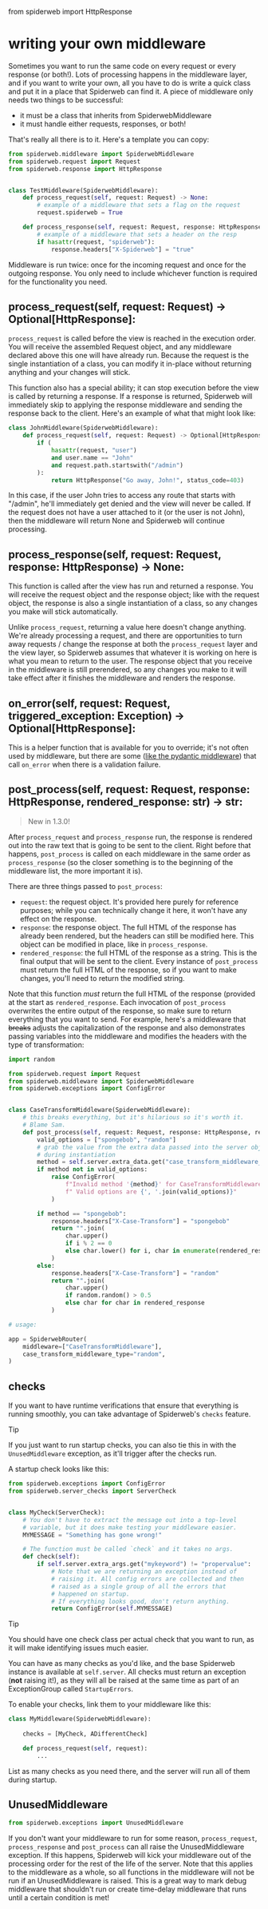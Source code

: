 from spiderweb import HttpResponse

# writing your own middleware

Sometimes you want to run the same code on every request or every response (or both!). Lots of processing happens in the middleware layer, and if you want to write your own, all you have to do is write a quick class and put it in a place that Spiderweb can find it. A piece of middleware only needs two things to be successful:

- it must be a class that inherits from SpiderwebMiddleware
- it must handle either requests, responses, or both!

That's really all there is to it. Here's a template you can copy:

```python
from spiderweb.middleware import SpiderwebMiddleware
from spiderweb.request import Request
from spiderweb.response import HttpResponse


class TestMiddleware(SpiderwebMiddleware):
    def process_request(self, request: Request) -> None:
        # example of a middleware that sets a flag on the request
        request.spiderweb = True

    def process_response(self, request: Request, response: HttpResponse) -> None:
        # example of a middleware that sets a header on the resp
        if hasattr(request, "spiderweb"):
            response.headers["X-Spiderweb"] = "true"
```

Middleware is run twice: once for the incoming request and once for the outgoing response. You only need to include whichever function is required for the functionality you need.

## process_request(self, request: Request) -> Optional[HttpResponse]:

`process_request` is called before the view is reached in the execution order. You will receive the assembled Request object, and any middleware declared above this one will have already run. Because the request is the single instantiation of a class, you can modify it in-place without returning anything and your changes will stick. 

This function also has a special ability; it can stop execution before the view is called by returning a response. If a response is returned, Spiderweb will immediately skip to applying the response middleware and sending the response back to the client. Here's an example of what that might look like:

```python
class JohnMiddleware(SpiderwebMiddleware):
    def process_request(self, request: Request) -> Optional[HttpResponse]:
        if (
            hasattr(request, "user")
            and user.name == "John"
            and request.path.startswith("/admin")
        ):
            return HttpResponse("Go away, John!", status_code=403)
```

In this case, if the user John tries to access any route that starts with "/admin", he'll immediately get denied and the view will never be called. If the request does not have a user attached to it (or the user is not John), then the middleware will return None and Spiderweb will continue processing.

## process_response(self, request: Request, response: HttpResponse) -> None:

This function is called after the view has run and returned a response. You will receive the request object and the response object; like with the request object, the response is also a single instantiation of a class, so any changes you make will stick automatically.

Unlike `process_request`, returning a value here doesn't change anything. We're already processing a request, and there are opportunities to turn away requests / change the response at both the `process_request` layer and the view layer, so Spiderweb assumes that whatever it is working on here is what you mean to return to the user. The response object that you receive in the middleware is still prerendered, so any changes you make to it will take effect after it finishes the middleware and renders the response.

## on_error(self, request: Request, triggered_exception: Exception) -> Optional[HttpResponse]:

This is a helper function that is available for you to override; it's not often used by middleware, but there are some ([like the pydantic middleware](middleware/pydantic.md)) that call `on_error` when there is a validation failure.

## post_process(self, request: Request, response: HttpResponse, rendered_response: str) -> str:

> New in 1.3.0!

After `process_request` and `process_response` run, the response is rendered out into the raw text that is going to be sent to the client. Right before that happens, `post_process` is called on each middleware in the same order as `process_response` (so the closer something is to the beginning of the middleware list, the more important it is).

There are three things passed to `post_process`:

- `request`: the request object. It's provided here purely for reference purposes; while you can technically change it here, it won't have any effect on the response.
- `response`: the response object. The full HTML of the response has already been rendered, but the headers can still be modified here. This object can be modified in place, like in `process_response`.
- `rendered_response`: the full HTML of the response as a string. This is the final output that will be sent to the client. Every instance of `post_process` must return the full HTML of the response, so if you want to make changes, you'll need to return the modified string.

Note that this function *must* return the full HTML of the response (provided at the start as `rendered_response`. Each invocation of `post_process` overwrites the entire output of the response, so make sure to return everything that you want to send. For example, here's a middleware that ~~breaks~~ adjusts the capitalization of the response and also demonstrates passing variables into the middleware and modifies the headers with the type of transformation:

```python
import random

from spiderweb.request import Request
from spiderweb.middleware import SpiderwebMiddleware
from spiderweb.exceptions import ConfigError


class CaseTransformMiddleware(SpiderwebMiddleware):
    # this breaks everything, but it's hilarious so it's worth it.
    # Blame Sam.
    def post_process(self, request: Request, response: HttpResponse, rendered_response: str) -> str:
        valid_options = ["spongebob", "random"]
        # grab the value from the extra data passed into the server object
        # during instantiation
        method = self.server.extra_data.get("case_transform_middleware_type", "spongebob")
        if method not in valid_options:
            raise ConfigError(
                f"Invalid method '{method}' for CaseTransformMiddleware."
                f" Valid options are {', '.join(valid_options)}"
            )

        if method == "spongebob":
            response.headers["X-Case-Transform"] = "spongebob"
            return "".join(
                char.upper() 
                if i % 2 == 0 
                else char.lower() for i, char in enumerate(rendered_response)
            )
        else:
            response.headers["X-Case-Transform"] = "random"
            return "".join(
                char.upper() 
                if random.random() > 0.5 
                else char for char in rendered_response
            )

# usage:

app = SpiderwebRouter(
    middleware=["CaseTransformMiddleware"],
    case_transform_middleware_type="random",
)
```

## checks

If you want to have runtime verifications that ensure that everything is running smoothly, you can take advantage of Spiderweb's `checks` feature.

> [!TIP]
> If you just want to run startup checks, you can also tie this in with the `UnusedMiddleware` exception, as it'll trigger after the checks run.

A startup check looks like this:

```python
from spiderweb.exceptions import ConfigError
from spiderweb.server_checks import ServerCheck


class MyCheck(ServerCheck):
    # You don't have to extract the message out into a top-level
    # variable, but it does make testing your middleware easier.
    MYMESSAGE = "Something has gone wrong!"

    # The function must be called `check` and it takes no args.
    def check(self):
        if self.server.extra_args.get("mykeyword") != "propervalue":
            # Note that we are returning an exception instead of
            # raising it. All config errors are collected and then
            # raised as a single group of all the errors that
            # happened on startup.
            # If everything looks good, don't return anything.
            return ConfigError(self.MYMESSAGE)
```

> [!TIP]
> You should have one check class per actual check that you want to run, as it will make identifying  issues much easier.

You can have as many checks as you'd like, and the base Spiderweb instance is available at `self.server`. All checks must return an exception (**not** raising it!), as they will all be raised at the same time as part of an ExceptionGroup called `StartupErrors`.

To enable your checks, link them to your middleware like this:

```python
class MyMiddleware(SpiderwebMiddleware):
    
    checks = [MyCheck, ADifferentCheck]

    def process_request(self, request):
        ...
```

List as many checks as you need there, and the server will run all of them during startup.

## UnusedMiddleware

```python
from spiderweb.exceptions import UnusedMiddleware
```

If you don't want your middleware to run for some reason, `process_request`, `process_response` and `post_process` can all raise the UnusedMiddleware exception. If this happens, Spiderweb will kick your middleware out of the processing order for the rest of the life of the server. Note that this applies to the middleware as a whole, so all functions in the middleware will not be run if an UnusedMiddleware is raised. This is a great way to mark debug middleware that shouldn't run or create time-delay middleware that runs until a certain condition is met! 
